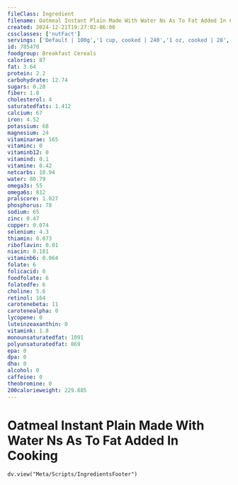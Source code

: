```yaml
---
fileClass: Ingredient
filename: Oatmeal Instant Plain Made With Water Ns As To Fat Added In Cooking
created: 2024-12-21T19:27:02-06:00
cssclasses: ['nutFact']
servings: ['Default | 100g','1 cup, cooked | 240','1 oz, cooked | 28','1 oz, dry, yields | 170','1 packet, dry, yields | 148','1 single serving container | 210','1 keurig cup | 170','1 microwave cup, prepared | 210']
id: 785470
foodgroup: Breakfast Cereals
calories: 87
fat: 3.64
protein: 2.2
carbohydrate: 12.74
sugars: 0.28
fiber: 1.8
cholesterol: 4
saturatedfats: 1.412
calcium: 67
iron: 4.52
potassium: 68
magnesium: 24
vitaminarae: 165
vitaminc: 0
vitaminb12: 0
vitamind: 0.1
vitamine: 0.42
netcarbs: 10.94
water: 80.79
omega3s: 55
omega6s: 812
pralscore: 1.027
phosphorus: 78
sodium: 65
zinc: 0.47
copper: 0.074
selenium: 4.3
thiamin: 0.073
riboflavin: 0.01
niacin: 0.181
vitaminb6: 0.064
folate: 6
folicacid: 0
foodfolate: 6
folatedfe: 6
choline: 5.6
retinol: 164
carotenebeta: 11
carotenealpha: 0
lycopene: 0
luteinzeaxanthin: 0
vitamink: 1.8
monounsaturatedfat: 1091
polyunsaturatedfat: 869
epa: 0
dpa: 0
dha: 0
alcohol: 0
caffeine: 0
theobromine: 0
200calorieweight: 229.885
---
```


# Oatmeal Instant Plain Made With Water Ns As To Fat Added In Cooking

```dataviewjs
dv.view("Meta/Scripts/IngredientsFooter")
```